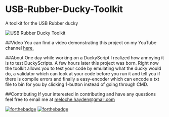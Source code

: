 # USB-Rubber-Ducky-Toolkit
A toolkit for the USB Rubber ducky

![USB Rubber Ducky Toolkit](https://i.imgur.com/5HF0how.png)


##Video
You can find a video demonstrating this project on my YouTube channel [here.](https://www.youtube.com/watch?v=8mPSp8LkFNs)

##About
One day while working on a DuckyScript I realized how annoying it is to test DuckyScripts. A few hours later this project was born.
Right now the toolkit allows you to test your code by emulating what the ducky would do, a validator which can look at your code before you run it and tell you if there is compile errors and finally a easy-encoder which can encode a txt file to bin for you by clicking 1-button instead of going through CMD.

##Contributing 
If your interested in contributing and have any questions feel free to email me at 
meloche.hayden@gmail.com

[![forthebadge](http://forthebadge.com/images/badges/designed-in-ms-paint.svg)](http://forthebadge.com)
[![forthebadge](http://forthebadge.com/images/badges/powered-by-electricity.svg)](http://forthebadge.com)
